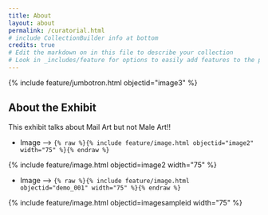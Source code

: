 ```yaml
---
title: About
layout: about
permalink: /curatorial.html
# include CollectionBuilder info at bottom
credits: true
# Edit the markdown on in this file to describe your collection
# Look in _includes/feature for options to easily add features to the page
---
```


{% include feature/jumbotron.html objectid="image3" %}

## About the Exhibit

This exhibit talks about Mail Art but not Male Art!!

- Image --> `{% raw %}{% include feature/image.html objectid="image2" width="75" %}{% endraw %}`

{% include feature/image.html objectid=image2 width="75" %}

- Image --> `{% raw %}{% include feature/image.html objectid="demo_001" width="75" %}{% endraw %}`

{% include feature/image.html objectid=imagesampleid width="75" %}
